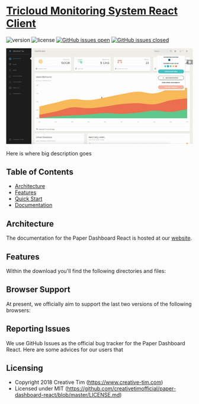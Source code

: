 # [Tricloud Monitoring System React Client](https://github.com/indrenicloud/tricloud-client-react)



![version](https://img.shields.io/badge/version-1.0.0-blue.svg) ![license](https://img.shields.io/badge/license-MIT-blue.svg) [![GitHub issues open](https://img.shields.io/github/issues/creativetimofficial/paper-dashboard-react.svg?maxAge=2592000)]() [![GitHub issues closed](https://img.shields.io/github/issues-closed-raw/creativetimofficial/paper-dashboard-react.svg?maxAge=2592000)]()

![Product Gif](./src/assets/github/paper-dashboard-react.gif)

Here is where big description goes


## Table of Contents

* [Architecture](#arch)
* [Features](#demo)
* [Quick Start](#quick-start)
* [Documentation](#documentation)



## Architecture
The documentation for the Paper Dashboard React is hosted at our [website](https://demos.creative-tim.com/paper-dashboard-react/#/documentation/tutorial).


## Features

Within the download you'll find the following directories and files:



## Browser Support

At present, we officially aim to support the last two versions of the following browsers:



## Reporting Issues
We use GitHub Issues as the official bug tracker for the Paper Dashboard React. Here are some advices for our users that 

## Licensing

- Copyright 2018 Creative Tim (https://www.creative-tim.com)
- Licensed under MIT (https://github.com/creativetimofficial/paper-dashboard-react/blob/master/LICENSE.md)

